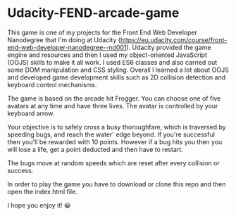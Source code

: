 # Udacity-FEND-arcade-game

This game is one of my projects for the Front End Web Developer Nanodegree that I'm doing at Udacity (https://eu.udacity.com/course/front-end-web-developer-nanodegree--nd001). Udacity provided the game engine and resources and then I used my object-oriented JavaScript (OOJS) skills to make it all work. I used ES6 classes and also carried out some DOM manipulation and CSS styling. Overall I learned a lot about OOJS and developed game development skills such as 2D collision detection and keyboard control mechanisms.

The game is based on the arcade hit Frogger. You can choose one of five avatars at any time and have three lives. The avatar is controlled by your keyboard arrow.

Your objective is to safely cross a busy thoroughfare, which is traversed by speeding bugs, and reach the water' edge beyond. If you're successful then you'll be rewarded with 10 points. However if a bug hits you then you will lose a life, get a point deducted and then have to restart. 

The bugs move at random speeds which are reset after every collision or success.

In order to play the game you have to download or clone this repo and then open the index.html file.

I hope you enjoy it! 😀
